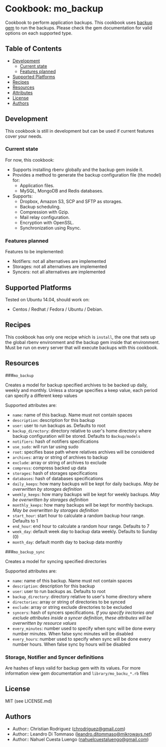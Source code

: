 # Cookbook: mo_backup

Cookbook to perform application backups. This cookbook uses
[backup gem](http://meskyanichi.github.io/backup/v4/) to run the backups. Please
check the gem documentation for valid options on each supported type.

## Table of Contents

* [Development](#development)
  * [Current state](#current-state)
  * [Features planned](#features-planned)
* [Supported Platforms](#supported-platforms)
* [Recipes](#recipes)
* [Resources](#resources)
* [Attributes](#attributes)
* [License](#license)
* [Authors](#authors)

## Development

This cookbook is still in development but can be used if current features cover
your needs.

### Current state

For now, this cookbook:

* Supports installing rbenv globally and the backup gem inside it.
* Provides a method to generate the backup configuration file (the model) for:
  * Application files.
  * MySQL, MongoDB and Redis databases.
* Supports:
  * Dropbox, Amazon S3, SCP and SFTP as storages.
  * Backup scheduling.
  * Compression with Gzip.
  * Mail relay configuration.
  * Encryption with OpenSSL.
  * Synchronization using Rsync.

### Features planned

Features to be implemented:

* Notifiers: not all alternatives are implemented
* Storages: not all alternatives are implemented
* Syncers: not all alternatives are implemented

## Supported Platforms

Tested on Ubuntu 14.04, should work on:

* Centos / Redhat / Fedora / Ubuntu / Debian.

## Recipes

This cookbook has only one recipe which is `install`, the one that sets up the
global rbenv environment and the backup gem inside that environment. Must be
run on every server that will execute backups with this cookbook.

## Resources

###`mo_backup`

Creates a model for backup specified archives to be backed up daily, weekly and
monthly. Unless a storage specifies a keep value, each period can specify a different
keep values

Supported attributes are:

* `name`: name of this backup. Name must not contain spaces
* `description`: description for this backup
* `user`: user to run backups as. Defaults to root
* `backup_directory`: directory relative to user's home directory where 
backup configuration will be stored. Defaults to `Backup/models`
* `notifiers`: hash of notifiers specifications
* `use_sudo`: will run tar using sudo
* `root`: specifies base path where relatives archives will be considered
* `archives`: array or string of archives to backup
* `exclude`: array or string of archives to exclude
* `compress`: compress backed up data
* `storages`: hash of storages specifications
* `databases`: hash of databases specifications
* `daily_keeps`: how many backups will be kept for daily backups. *May be
  overwritten by storages definition*
* `weekly_keeps`: how many backups will be kept for weekly backups. *May be
  overwritten by storages definition*
* `monthly_keeps`: how many backups will be kept for monthly backups. *May be
  overwritten by storages definition*
* `start_hour`: start hour to calculate a random backup hour range. Defaults to
  1
* `end_hour`: end hour to calculate a random hour range. Defaults to 7
* `week_day`: default week day to backup data weekly. Defaults to Sunday (0)
* `month_day`: default month day to backup data monthly

###`mo_backup_sync`

Creates a model for syncing specified directories 

Supported attributes are:

* `name`: name of this backup. Name must not contain spaces
* `description`: description for this backup
* `user`: user to run backups as. Defaults to root
* `backup_directory`: directory relative to user's home directory where 
* `directories`: array or string of directories to be synced
* `exclude`: array or string exclude directories to be excluded
* `syncers`: hash of syncers specifications. *If you specify irectories and
  exclude attributes inside a syncer definition, these attributes will be
overwritten by resource values*
* `every_minutes`: number used to specify when sync will be done every number
  minutes. When false sync minutes will be disabled
* `every_hours`: number used to specify when sync will be done every number
  hours. When false sync by hours will be disabled

### Storage, Notifier and Syncer definitions

Are hashes of keys valid for backup gem with its values. For more information
view gem documentation and `library/mo_backu_*.rb` files


## License

MIT (see LICENSE.md)

## Authors

* Author:: Christian Rodriguez (chrodriguez@gmail.com)
* Author:: Leandro Di Tommaso (leandro.ditommaso@mikroways.net)
* Author:: Nahuel Cuesta Luengo (nahuelcuestaluengo@gmail.com)
